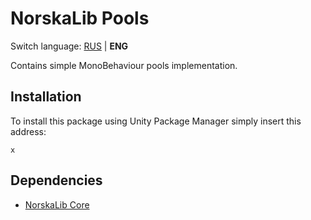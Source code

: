 # NorskaLib Pools
Switch language: [RUS](x) | **ENG**

Contains simple MonoBehaviour pools implementation.

## Installation
To install this package using Unity Package Manager simply insert this address:
```
x
```
## Dependencies
* [NorskaLib Core](x)

